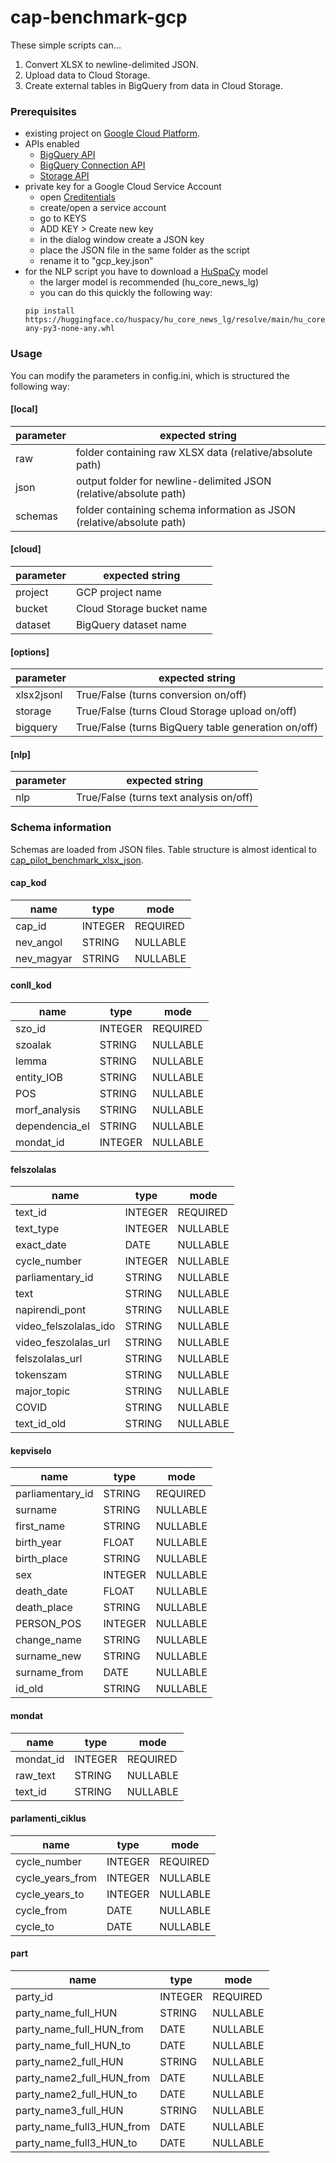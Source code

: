 # cap-benchmark-gcp
These simple scripts can...

1. Convert XLSX to newline-delimited JSON.
2. Upload data to Cloud Storage.
3. Create external tables in BigQuery from data in Cloud Storage.

### Prerequisites
* existing project on [Google Cloud Platform](https://cloud.google.com/).
* APIs enabled
  * [BigQuery API](https://console.cloud.google.com/apis/api/bigquery.googleapis.com)
  * [BigQuery Connection API](https://console.cloud.google.com/apis/api/bigqueryconnection.googleapis.com)
  * [Storage API](https://console.cloud.google.com/apis/api/storage.googleapis.com)  
* private key for a Google Cloud Service Account
  * open [Creditentials](https://console.cloud.google.com/apis/credentials)
  * create/open a service account
  * go to KEYS
  * ADD KEY > Create new key
  * in the dialog window create a JSON key
  * place the JSON file in the same folder as the script
  * rename it to "gcp_key.json"
* for the NLP script you have to download a [HuSpaCy](https://github.com/huspacy/huspacy) model
  * the larger model is recommended (hu_core_news_lg)
  * you can do this quickly the following way:
  ```
  pip install https://huggingface.co/huspacy/hu_core_news_lg/resolve/main/hu_core_news_lg-any-py3-none-any.whl
  ```

### Usage
You can modify the parameters in config.ini, which is structured the following way:

#### [local]

| parameter | expected string                               |
|-----------|----------------------------------------------|
| raw       | folder containing raw XLSX data (relative/absolute path)              |
| json      | output folder for newline-delimited JSON (relative/absolute path)    |
| schemas   | folder containing schema information as JSON (relative/absolute path)|


#### [cloud]

| parameter | expected string            |
|-----------|---------------------------|
| project   | GCP project name          |
| bucket    | Cloud Storage bucket name |
| dataset   | BigQuery dataset name     |

#### [options]

| parameter  | expected string                                     |
|------------|-----------------------------------------------------|
| xlsx2jsonl | True/False (turns conversion on/off)                |
| storage    | True/False (turns Cloud Storage upload on/off)      |
| bigquery   | True/False (turns BigQuery table generation on/off) |

#### [nlp]

| parameter | expected string                         |
|-----------|-----------------------------------------|
| nlp       | True/False (turns text analysis on/off) |


### Schema information
Schemas are loaded from JSON files.
Table structure is almost identical to [cap_pilot_benchmark_xlsx_json](https://github.com/poltextlab/cap_pilot_benchmark_sql_json).

#### cap_kod

| name       | type    | mode     |
| ---------- | ------- | -------- |
| cap_id     | INTEGER | REQUIRED |
| nev_angol  | STRING  | NULLABLE |
| nev_magyar | STRING  | NULLABLE |

#### conll_kod

| name           | type    | mode     |
| -------------- | ------- | -------- |
| szo_id         | INTEGER | REQUIRED |
| szoalak        | STRING  | NULLABLE |
| lemma          | STRING  | NULLABLE |
| entity_IOB     | STRING  | NULLABLE |
| POS            | STRING  | NULLABLE |
| morf_analysis  | STRING  | NULLABLE |
| dependencia_el | STRING  | NULLABLE |
| mondat_id      | INTEGER | NULLABLE |

#### felszolalas

| name                  | type    | mode     |
| --------------------- | ------- | -------- |
| text_id               | INTEGER | REQUIRED |
| text_type             | INTEGER | NULLABLE |
| exact_date            | DATE    | NULLABLE |
| cycle_number          | INTEGER | NULLABLE |
| parliamentary_id      | STRING  | NULLABLE |
| text                  | STRING  | NULLABLE |
| napirendi_pont        | STRING  | NULLABLE |
| video_felszolalas_ido | STRING  | NULLABLE |
| video_feszolalas_url  | STRING  | NULLABLE |
| felszolalas_url       | STRING  | NULLABLE |
| tokenszam             | STRING  | NULLABLE |
| major_topic           | STRING  | NULLABLE |
| COVID                 | STRING  | NULLABLE |
| text_id_old           | STRING  | NULLABLE |

#### kepviselo

| name             | type    | mode     |
| ---------------- | ------- | -------- |
| parliamentary_id | STRING  | REQUIRED |
| surname          | STRING  | NULLABLE |
| first_name       | STRING  | NULLABLE |
| birth_year       | FLOAT   | NULLABLE |
| birth_place      | STRING  | NULLABLE |
| sex              | INTEGER | NULLABLE |
| death_date       | FLOAT   | NULLABLE |
| death_place      | STRING  | NULLABLE |
| PERSON_POS       | INTEGER | NULLABLE |
| change_name      | STRING  | NULLABLE |
| surname_new      | STRING  | NULLABLE |
| surname_from     | DATE    | NULLABLE |
| id_old           | STRING  | NULLABLE |

#### mondat

| name      | type    | mode     |
| --------- | ------- | -------- |
| mondat_id | INTEGER | REQUIRED |
| raw_text  | STRING  | NULLABLE |
| text_id   | STRING  | NULLABLE |

#### parlamenti_ciklus

| name             | type    | mode     |
| ---------------- | ------- | -------- |
| cycle_number     | INTEGER | REQUIRED |
| cycle_years_from | INTEGER | NULLABLE |
| cycle_years_to   | INTEGER | NULLABLE |
| cycle_from       | DATE    | NULLABLE |
| cycle_to         | DATE    | NULLABLE |

#### part

| name                      | type    | mode     |
| ------------------------- | ------- | -------- |
| party_id                  | INTEGER | REQUIRED |
| party_name_full_HUN       | STRING  | NULLABLE |
| party_name_full_HUN_from  | DATE    | NULLABLE |
| party_name_full_HUN_to    | DATE    | NULLABLE |
| party_name2_full_HUN      | STRING  | NULLABLE |
| party_name2_full_HUN_from | DATE    | NULLABLE |
| party_name2_full_HUN_to   | DATE    | NULLABLE |
| party_name3_full_HUN      | STRING  | NULLABLE |
| party_name_full3_HUN_from | DATE    | NULLABLE |
| party_name_full3_HUN_to   | DATE    | NULLABLE |